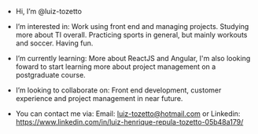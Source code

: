 - Hi, I’m @luiz-tozetto

- I’m interested in:
Work using front end and managing projects.
Studying more about TI overall.
Practicing sports in general, but mainly workouts and soccer.
Having fun.

- I’m currently learning:
More about ReactJS and Angular, I'm also looking foward to start learning more about project management on a postgraduate course.

- I’m looking to collaborate on:
Front end development, customer experience and project management in near future.

- You can contact me via:
Email: luiz-tozetto@hotmail.com
or
Linkedin: https://www.linkedin.com/in/luiz-henrique-repula-tozetto-05b48a179/

<!---
luiz-tozetto/luiz-tozetto is a ✨ special ✨ repository because its `README.md` (this file) appears on your GitHub profile.
You can click the Preview link to take a look at your changes.
--->
